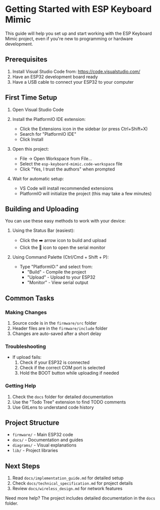 # Getting Started with ESP Keyboard Mimic

This guide will help you set up and start working with the ESP Keyboard Mimic project, even if you're new to programming or hardware development.

## Prerequisites

1. Install Visual Studio Code from: https://code.visualstudio.com/
2. Have an ESP32 development board ready
3. Have a USB cable to connect your ESP32 to your computer

## First Time Setup

1. Open Visual Studio Code
2. Install the PlatformIO IDE extension:

   - Click the Extensions icon in the sidebar (or press Ctrl+Shift+X)
   - Search for "PlatformIO IDE"
   - Click Install

3. Open this project:

   - File -> Open Workspace from File...
   - Select the `esp-keyboard-mimic.code-workspace` file
   - Click "Yes, I trust the authors" when prompted

4. Wait for automatic setup:
   - VS Code will install recommended extensions
   - PlatformIO will initialize the project (this may take a few minutes)

## Building and Uploading

You can use these easy methods to work with your device:

1. Using the Status Bar (easiest):

   - Click the ➡️ arrow icon to build and upload
   - Click the 🔌 icon to open the serial monitor

2. Using Command Palette (Ctrl/Cmd + Shift + P):
   - Type "PlatformIO:" and select from:
     - "Build" - Compile the project
     - "Upload" - Upload to your ESP32
     - "Monitor" - View serial output

## Common Tasks

### Making Changes

1. Source code is in the `firmware/src` folder
2. Header files are in the `firmware/include` folder
3. Changes are auto-saved after a short delay

### Troubleshooting

- If upload fails:
  1. Check if your ESP32 is connected
  2. Check if the correct COM port is selected
  3. Hold the BOOT button while uploading if needed

### Getting Help

1. Check the `docs` folder for detailed documentation
2. Use the "Todo Tree" extension to find TODO comments
3. Use GitLens to understand code history

## Project Structure

- `firmware/` - Main ESP32 code
- `docs/` - Documentation and guides
- `diagrams/` - Visual explanations
- `lib/` - Project libraries

## Next Steps

1. Read `docs/implementation_guide.md` for detailed setup
2. Check `docs/technical_specification.md` for project details
3. Review `docs/wireless_design.md` for network features

Need more help? The project includes detailed documentation in the `docs` folder.

